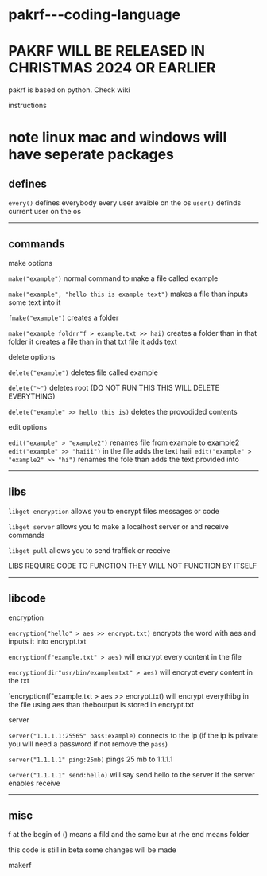 # pakrf---coding-language

# PAKRF WILL BE RELEASED IN CHRISTMAS 2024 OR EARLIER


pakrf is based on python. Check wiki

instructions



# note linux mac and windows will have seperate packages

defines
-----
`every()` defines everybody every user avaible on the os
`user()` definds current user on the os


-------
commands
-------

make options

`make("example")` normal command to make a file called example

`make("example", "hello this is example text")` makes a file than inputs some text into it

`fmake("example")` creates a folder

`make("example foldrr"f > example.txt >> hai)` creates a folder than in that folder it creates a file than in that txt file it adds text

delete options

`delete("example")` deletes file called example

`delete("~")` deletes root (DO NOT RUN THIS THIS WILL DELETE EVERYTHING)

`delete("example" >> hello this is)` deletes the provodided contents


edit options

`edit("example" > "example2")` renames file from example to example2
`edit("example" >> "haiii")` in the file adds the text haiii
`edit("example" > "example2" >> "hi")` renames the fole than adds the text provided into


------
libs
------

`libget encryption` allows you to encrypt files messages or code

`libget server` allows you to make a localhost server or and receive commands

`libget pull` allows you to send traffick or receive

LIBS REQUIRE CODE TO FUNCTION THEY WILL NOT FUNCTION BY ITSELF

-------
libcode
-------

encryption

`encryption("hello" > aes >> encrypt.txt)` encrypts the word with aes and inputs it into encrypt.txt

`encryption(f"example.txt" > aes)` will encrypt every content in the file

`encryption(dir"usr/bin/examplemtxt" > aes)` will encrypt every content in the txt

`encryption(f"example.txt > aes >> encrypt.txt) will encrypt everythibg in the file using aes than theboutput is stored in encrypt.txt

server

`server("1.1.1.1:25565" pass:example)` connects to the ip (if the ip is private you will need a password if not remove the `pass`)

`server("1.1.1.1" ping:25mb)` pings 25 mb to 1.1.1.1

`server("1.1.1.1" send:hello)` will say send hello to the server if the server enables receive

--------
misc
--------
f at the begin of () means a fild and the same bur at rhe end means folder

this code is still in beta some changes will be made


makerf
